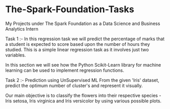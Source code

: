 # The-Spark-Foundation-Tasks
My Projects under The Spark Foundation as a Data Science and Business Analytics Intern  

Task 1 :- In this regression task we will predict the percentage of marks that a student is expected to score based upon the number of hours they studied. This is a simple linear regression task as it involves just two variables.  

In this section we will see how the Python Scikit-Learn library for machine learning can be used to implement regression functions.  

Task 2 :- Prediction using UnSupervised ML From the given 'Iris' dataset, predict the optimum number of cluster's and represent it visually.  

Our main objective is to classify the flowers into their respective species - Iris setosa, Iris virginica and Iris versicolor by using various possible plots.
